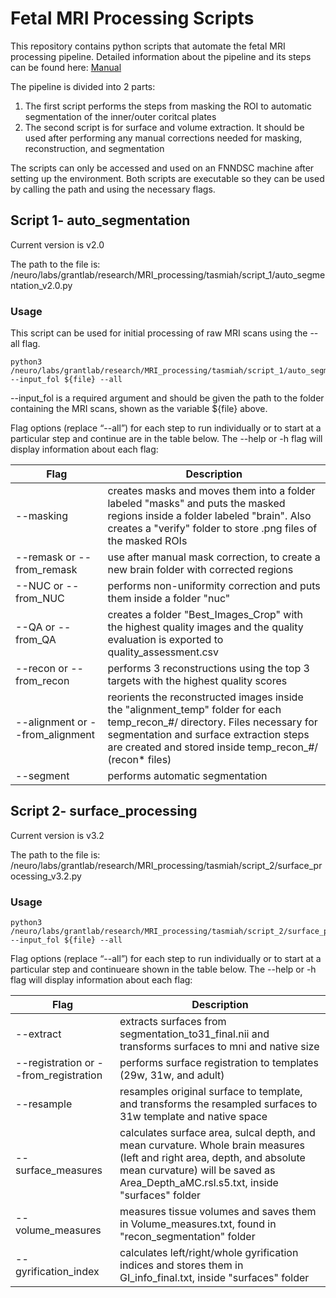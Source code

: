 # Fetal MRI Processing Scripts

This repository contains python scripts that automate the fetal MRI processing pipeline. Detailed information about the pipeline and its steps can be found here: [Manual](https://docs.google.com/document/d/1HlpgPguOVPi5-OvLSErXkho5lGzMlBmZahVWLOd30-M/edit?usp=sharing) 


The pipeline is divided into 2 parts: 

1) The first script performs the steps from masking the ROI to automatic segmentation of the inner/outer coritcal plates
2) The second script is for surface and volume extraction. It should be used after performing any manual corrections needed for masking, reconstruction, and segmentation

The scripts can only be accessed and used on an FNNDSC machine after setting up the environment. Both scripts are executable so they can be used by calling the path and using the necessary flags. 

## **Script 1- auto_segmentation**

Current version is  v2.0

The path to the file is:
/neuro/labs/grantlab/research/MRI_processing/tasmiah/script_1/auto_segmentation_v2.0.py

### **Usage**
This script can be used for initial processing of raw MRI scans using the --all flag.

``` 
python3 /neuro/labs/grantlab/research/MRI_processing/tasmiah/script_1/auto_segmentation_v2.0.py --input_fol ${file} --all 
```

--input_fol is a required argument and should be given the path to the folder containing the MRI scans, shown as the variable ${file} above. 

Flag options (replace “--all”) for each step to run individually or to start at a particular step and continue are in the table below.  The --help or -h flag will display information about each flag:

Flag         | Description
------------ | -------------
--masking | creates masks and moves them into a folder labeled "masks" and puts the masked regions inside a folder labeled "brain". Also creates a  "verify" folder to store .png files of the masked ROIs 
--remask or --from_remask| use after manual mask correction, to create a new brain folder with corrected regions
--NUC or --from_NUC | performs non-uniformity correction and puts them inside a folder "nuc"
--QA or --from_QA | creates a folder "Best_Images_Crop" with the highest quality images and the quality evaluation is exported to quality_assessment.csv 
--recon or --from_recon |  performs 3 reconstructions using the top 3 targets with the highest quality scores
--alignment or --from_alignment | reorients the reconstructed images inside the "alignment_temp" folder for each temp_recon_#/ directory. Files necessary for segmentation and surface extraction steps are created and stored inside temp_recon_#/ (recon* files)
--segment | performs automatic segmentation



## **Script 2- surface_processing**

Current version is  v3.2

The path to the file is:
/neuro/labs/grantlab/research/MRI_processing/tasmiah/script_2/surface_processing_v3.2.py

### **Usage**
``` 
python3 /neuro/labs/grantlab/research/MRI_processing/tasmiah/script_2/surface_processing_v3.2.py --input_fol ${file} --all 
```
Flag options (replace “--all”) for each step to run individually or to start at a particular step and continueare shown in the table below. The --help or -h flag will display information about each flag:

Flag         | Description
------------ | -------------
--extract | extracts surfaces from segmentation_to31_final.nii and transforms surfaces to mni and native size
--registration or --from_registration   | performs surface registration to templates (29w, 31w, and adult)
--resample | resamples original surface to template, and transforms the resampled surfaces to 31w template and native space
--surface_measures | calculates surface area, sulcal depth, and mean curvature. Whole brain measures (left and right area, depth, and absolute mean curvature) will be saved as Area_Depth_aMC.rsl.s5.txt, inside "surfaces" folder
--volume_measures | measures tissue volumes and saves them in Volume_measures.txt, found in "recon_segmentation" folder 
--gyrification_index | calculates left/right/whole gyrification indices and stores them in  GI_info_final.txt, inside "surfaces" folder
